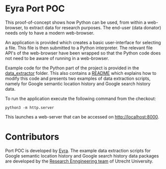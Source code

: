 # Eyra Port POC
This proof-of-concept shows how Python can be used, from within a web-browser,
to extract data for research purposes. The end-user (data donator) needs only
to have a modern web-browser.

An application is provided which creates a basic user-interface for selecting a
file. This file is then submitted to a Python interpreter. The relevant file
API's of the web-browser have been wrapped so that the Python code does not
need to be aware of running in a web-browser.

Example code for the Python part of the project is provided in the
[data_extractor](data_extractor/) folder. This also contains a [README](data_extractor/README.md) 
which explains how to modify this code and presents two examples of data extraction scripts,
namely for Google semantic location history and Google search history data.

To run the application execute the following command from the checkout:

	python3 -m http.server

This launches a web-server that can be accessed on 
[http://localhost:8000](http://localhost:8000).


# Contributors
Port POC is developed by [Eyra](https://github.com/eyra). The example data extraction scripts for 
Google semantic location history and Google search history data packages are developed by the 
[Research Enngineering team](https://github.com/orgs/UtrechtUniversity/teams/research-engineering) of Utrecht University.